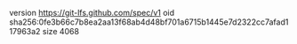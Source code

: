 version https://git-lfs.github.com/spec/v1
oid sha256:0fe3b66c7b8ea2aa13f68ab4d48bf701a6715b1445e7d2322cc7afad117963a2
size 4068
